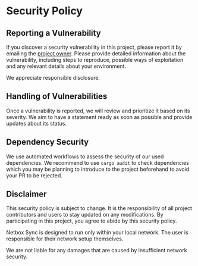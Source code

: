# Security Policy

## Reporting a Vulnerability

If you discover a security vulnerability in this project, please report it by emailing the
[project owner](mailto:christopher-hock@protonmail.com). Please provide detailed information about the vulnerability,
including steps to reproduce, possible ways of exploitation and any relevant details about your environment.

We appreciate responsible disclosure.

## Handling of Vulnerabilities

Once a vulnerability is reported, we will review and prioritize it based on its severity. We aim to have a statement
ready as soon as possible and provide updates about its status.

## Dependency Security

We use automated workflows to assess the security of our used dependencies. We recommend to use `cargo audit` to check
dependencies which you may be planning to introduce to the project beforehand to avoid your PR to be rejected.

## Disclaimer

This security policy is subject to change. It is the responsibility of all project contributors and users to stay
updated on any modifications. By participating in this project, you agree to abide by this security policy.

Netbox Sync is designed to run only within your local network. The user is responsible for their network setup
themselves.

We are not liable for any damages that are caused by insufficient network security.